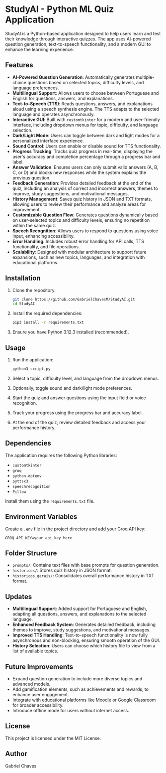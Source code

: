 # StudyAI - Python ML Quiz Application

StudyAI is a Python-based application designed to help users learn and test their knowledge through interactive quizzes. The app uses AI-powered question generation, text-to-speech functionality, and a modern GUI to enhance the learning experience.

## Features

- **AI-Powered Question Generation**: Automatically generates multiple-choice questions based on selected topics, difficulty levels, and language preferences.
- **Multilingual Support**: Allows users to choose between Portuguese and English for questions, answers, and explanations.
- **Text-to-Speech (TTS)**: Reads questions, answers, and explanations aloud using a speech synthesis engine. The TTS adapts to the selected language and operates asynchronously.
- **Interactive GUI**: Built with `customtkinter` for a modern and user-friendly interface, including dropdown menus for topic, difficulty, and language selection.
- **Dark/Light Mode**: Users can toggle between dark and light modes for a personalized interface experience.
- **Sound Control**: Users can enable or disable sound for TTS functionality.
- **Progress Tracking**: Tracks quiz progress in real-time, displaying the user's accuracy and completion percentage through a progress bar and label.
- **Answer Validation**: Ensures users can only submit valid answers (A, B, C, or D) and blocks new responses while the system explains the previous question.
- **Feedback Generation**: Provides detailed feedback at the end of the quiz, including an analysis of correct and incorrect answers, themes to improve, study suggestions, and motivational messages.
- **History Management**: Saves quiz history in JSON and TXT formats, allowing users to review their performance and analyze areas for improvement.
- **Customizable Question Flow**: Generates questions dynamically based on user-selected topics and difficulty levels, ensuring no repetition within the same quiz.
- **Speech Recognition**: Allows users to respond to questions using voice input, enhancing accessibility.
- **Error Handling**: Includes robust error handling for API calls, TTS functionality, and file operations.
- **Scalability**: Designed with modular architecture to support future expansions, such as new topics, languages, and integration with educational platforms.

## Installation

1. Clone the repository:
   ```bash
   git clone https://github.com/GabrielChavesM/StudyAI.git
   cd StudyAI
   ```

2. Install the required dependencies:
   ```bash
   pip3 install -r requirements.txt
   ```

3. Ensure you have Python 3.12.3 installed (recommended).

## Usage

1. Run the application:
   ```bash
   python3 script.py
   ```

2. Select a topic, difficulty level, and language from the dropdown menus.

3. Optionally, toggle sound and dark/light mode preferences.

4. Start the quiz and answer questions using the input field or voice recognition.

5. Track your progress using the progress bar and accuracy label.

6. At the end of the quiz, review detailed feedback and access your performance history.

## Dependencies

The application requires the following Python libraries:

- `customtkinter`
- `groq`
- `python-dotenv`
- `pyttsx3`
- `speechrecognition`
- `Pillow`

Install them using the `requirements.txt` file.

## Environment Variables

Create a `.env` file in the project directory and add your Groq API key:
```
GROQ_API_KEY=your_api_key_here
```

## Folder Structure

- `prompts/`: Contains text files with base prompts for question generation.
- `historicos/`: Stores quiz history in JSON format.
- `historicos_gerais/`: Consolidates overall performance history in TXT format.

## Updates

- **Multilingual Support**: Added support for Portuguese and English, adapting all questions, answers, and explanations to the selected language.
- **Enhanced Feedback System**: Generates detailed feedback, including themes to improve, study suggestions, and motivational messages.
- **Improved TTS Handling**: Text-to-speech functionality is now fully asynchronous and non-blocking, ensuring smooth operation of the GUI.
- **History Selection**: Users can choose which history file to view from a list of available topics.

## Future Improvements

- Expand question generation to include more diverse topics and advanced models.
- Add gamification elements, such as achievements and rewards, to enhance user engagement.
- Integrate with educational platforms like Moodle or Google Classroom for broader accessibility.
- Introduce offline mode for users without internet access.

## License

This project is licensed under the MIT License.

## Author

Gabriel Chaves